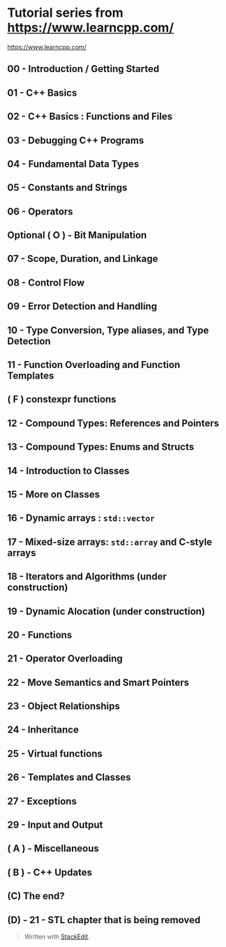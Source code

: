 # Tutorial series from https://www.learncpp.com/
https://www.learncpp.com/

## 00 - Introduction / Getting Started

## 01 - C++ Basics

## 02 - C++ Basics : Functions and Files

## 03 - Debugging C++ Programs

## 04 - Fundamental Data Types

## 05 - Constants and Strings

## 06 - Operators

## Optional ( O ) - Bit Manipulation

## 07 - Scope, Duration, and Linkage

## 08 - Control Flow

## 09 - Error Detection and Handling

## 10 - Type Conversion, Type aliases, and Type Detection

## 11 - Function Overloading and Function Templates

## ( F ) constexpr functions

## 12 - Compound Types: References and Pointers

## 13 - Compound Types: Enums and Structs

## 14 - Introduction to Classes

## 15 - More on Classes

## 16 - Dynamic arrays : `std::vector`

## 17 - Mixed-size arrays: `std::array` and C-style arrays

## 18 - Iterators and Algorithms (under construction)

## 19 - Dynamic Alocation (under construction)

## 20 - Functions

## 21 - Operator Overloading

## 22 - Move Semantics and Smart Pointers

## 23 - Object Relationships

## 24 - Inheritance

## 25 - Virtual functions

## 26 - Templates and Classes

## 27 - Exceptions

## 29 - Input and Output

## ( A ) - Miscellaneous

## ( B ) - C++ Updates

## (C) The end?

## (D)  - 21 - STL chapter that is being removed



> Written with [StackEdit](https://stackedit.io/).
<!--stackedit_data:
eyJoaXN0b3J5IjpbMTk2NzI5MDA1MV19
-->